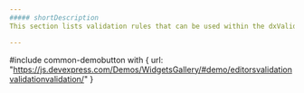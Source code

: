 ```yaml
---
##### shortDescription
This section lists validation rules that can be used within the dxValidator.

---
```

#include common-demobutton with {
    url: "https://js.devexpress.com/Demos/WidgetsGallery/#demo/editorsvalidationvalidationvalidation/"
}